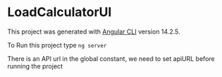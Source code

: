 # LoadCalculatorUI

This project was generated with [Angular CLI](https://github.com/angular/angular-cli) version 14.2.5.

To Run this project type `ng server`

There is an API url in the global constant, we need to set apiURL before running the project
